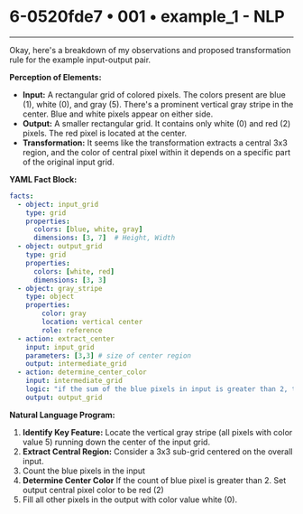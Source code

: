 # 6-0520fde7 • 001 • example_1 - NLP

---
Okay, here's a breakdown of my observations and proposed transformation rule for the example input-output pair.

**Perception of Elements:**

*   **Input:** A rectangular grid of colored pixels. The colors present are blue (1), white (0), and gray (5). There's a prominent vertical gray stripe in the center. Blue and white pixels appear on either side.
*   **Output:** A smaller rectangular grid. It contains only white (0) and red (2) pixels. The red pixel is located at the center.
*   **Transformation:** It seems like the transformation extracts a central 3x3 region, and the color of central pixel within it depends on a specific part of the original input grid.

**YAML Fact Block:**



```yaml
facts:
  - object: input_grid
    type: grid
    properties:
      colors: [blue, white, gray]
      dimensions: [3, 7]  # Height, Width
  - object: output_grid
    type: grid
    properties:
      colors: [white, red]
      dimensions: [3, 3]
  - object: gray_stripe
    type: object
    properties:
        color: gray
        location: vertical center
        role: reference
  - action: extract_center
    input: input_grid
    parameters: [3,3] # size of center region
    output: intermediate_grid
  - action: determine_center_color
    input: intermediate_grid
    logic: "if the sum of the blue pixels in input is greater than 2, then output is red in center, else output is white."
    output: output_grid
```



**Natural Language Program:**

1.  **Identify Key Feature:** Locate the vertical gray stripe (all pixels with color value 5) running down the center of the input grid.
2. **Extract Central Region:** Consider a 3x3 sub-grid centered on the overall input.
3. Count the blue pixels in the input
4. **Determine Center Color** If the count of blue pixel is greater than 2. Set output central pixel color to be red (2)
5. Fill all other pixels in the output with color value white (0).


